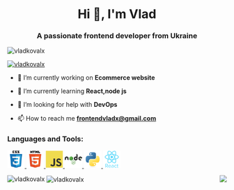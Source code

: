 <h1 align="center">Hi 👋, I'm Vlad</h1>
<h3 align="center">A passionate frontend developer from Ukraine</h3>

<p align="left"> <img src="https://komarev.com/ghpvc/?username=vladkovalx&label=Profile%20views&color=0e75b6&style=flat" alt="vladkovalx" /> </p>

<p align="left"> <a href="https://github.com/ryo-ma/github-profile-trophy"><img src="https://github-profile-trophy.vercel.app/?username=vladkovalx" alt="vladkovalx" /></a> </p>

- 🔭 I’m currently working on **Ecommerce website**

- 🌱 I’m currently learning **React,node js**

- 🤝 I’m looking for help with **DevOps**

- 📫 How to reach me **frontendvladx@gmail.com**

<h3 align="left">Languages and Tools:</h3>
<p align="left"> 
    <a href="https://www.w3schools.com/css/" target="_blank" rel="noreferrer"> 
        <img src="https://raw.githubusercontent.com/devicons/devicon/master/icons/css3/css3-original-wordmark.svg" alt="css3" width="40" height="40"/> 
    </a> 
    <a href="https://www.w3.org/html/" target="_blank" rel="noreferrer"> 
        <img src="https://raw.githubusercontent.com/devicons/devicon/master/icons/html5/html5-original-wordmark.svg" alt="html5" width="40" height="40"/> 
    </a> 
    <a href="https://developer.mozilla.org/en-US/docs/Web/JavaScript" target="_blank" rel="noreferrer"> 
        <img src="https://raw.githubusercontent.com/devicons/devicon/master/icons/javascript/javascript-original.svg" alt="javascript" width="40" height="40"/> 
    </a> 
    <a href="https://nodejs.org" target="_blank" rel="noreferrer"> 
        <img src="https://raw.githubusercontent.com/devicons/devicon/master/icons/nodejs/nodejs-original-wordmark.svg" alt="nodejs" width="40" height="40"/> 
    </a> 
    <a href="https://www.python.org" target="_blank" rel="noreferrer"> 
        <img src="https://raw.githubusercontent.com/devicons/devicon/master/icons/python/python-original.svg" alt="python" width="40" height="40"/> 
    </a> 
    <a href="https://reactjs.org/" target="_blank" rel="noreferrer"> 
        <img src="https://raw.githubusercontent.com/devicons/devicon/master/icons/react/react-original-wordmark.svg" alt="react" width="40" height="40"/> 
    </a> 
</p>

<p><img align="left" src="https://github-readme-stats.vercel.app/api/top-langs?username=vladkovalx&show_icons=true&locale=en&layout=compact" alt="vladkovalx" /></p>

<img align="right" align="center" height="150" src="https://i.imgflip.com/65efzo.gif"  />

<p style="padding-bottom: 50px;">&nbsp;<img align="center" src="https://github-readme-stats.vercel.app/api?username=vladkovalx&show_icons=true&locale=en" alt="vladkovalx" /></p>

